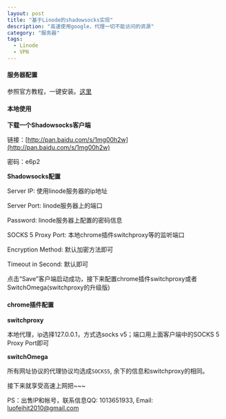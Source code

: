 ```yaml
---
layout: post
title: "基于Linode的shadowsocks实现"
description: "高速使用google，代理一切不能访问的资源"
category: "服务器"
tags: 
  - Linode
  - VPN
---
```


#### 服务器配置

参照官方教程，一键安装。[这里](https://github.com/shadowsocks/shadowsocks/wiki/%E5%9C%A8-Linode-%E4%B8%8A%E5%BF%AB%E9%80%9F%E6%90%AD%E5%BB%BA-Shadowsocks)

#### 本地使用

__下载一个Shadowsocks客户端__

链接：[http://pan.baidu.com/s/1mg00h2w](http://pan.baidu.com/s/1mg00h2w)

密码：e6p2

__Shadowsocks配置__

Server IP: 使用linode服务器的ip地址

Server Port: linode服务器上的端口

Password: linode服务器上配置的密码信息

SOCKS 5 Proxy Port: 本地chrome插件switchproxy等的监听端口

Encryption Method: 默认加密方法即可

Timeout in Second: 默认即可

点击“Save”客户端启动成功，接下来配置chrome插件switchproxy或者SwitchOmega(switchproxy的升级版)

#### chrome插件配置

__switchproxy__

本地代理，ip选择127.0.0.1，方式选socks v5；端口用上面客户端中的SOCKS 5 Proxy Port即可

__switchOmega__

所有网址协议的代理协议均选成`SOCKS5`, 余下的信息和switchproxy的相同。

接下来就享受高速上网把~~~


PS：出售IP和帐号，联系信息QQ: 1013651933, Email: luofeihit2010@gmail.com
